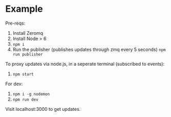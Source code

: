 # Example

Pre-reqs:
1. Install Zeromq
2. Install Node > 6
3. `npm i`
4. Run the publisher (publishes updates through zmq every 5 seconds)
`npm run publisher`

To proxy updates via node.js, in a seperate terminal (subscribed to events):
1. `npm start`

For dev:
1. `npm i -g nodemon`
2. `npm run dev`

Visit localhost:3000 to get updates.
